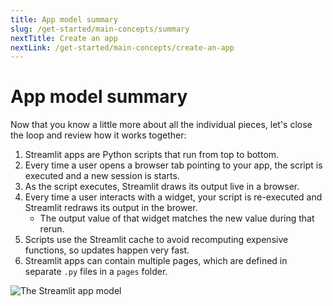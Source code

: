 ```yaml
---
title: App model summary
slug: /get-started/main-concepts/summary
nextTitle: Create an app
nextLink: /get-started/main-concepts/create-an-app
---
```


# App model summary

Now that you know a little more about all the individual pieces, let's close
the loop and review how it works together:

1. Streamlit apps are Python scripts that run from top to bottom.
1. Every time a user opens a browser tab pointing to your app, the script is executed and a new session is starts.
1. As the script executes, Streamlit draws its output live in a browser.
1. Every time a user interacts with a widget, your script is re-executed and Streamlit redraws its output in the brower.
   - The output value of that widget matches the new value during that rerun.
1. Scripts use the Streamlit cache to avoid recomputing expensive functions, so updates happen very fast.
1. Streamlit apps can contain multiple pages, which are defined in separate `.py` files in a `pages` folder.

![The Streamlit app model](/images/app_model.png)

